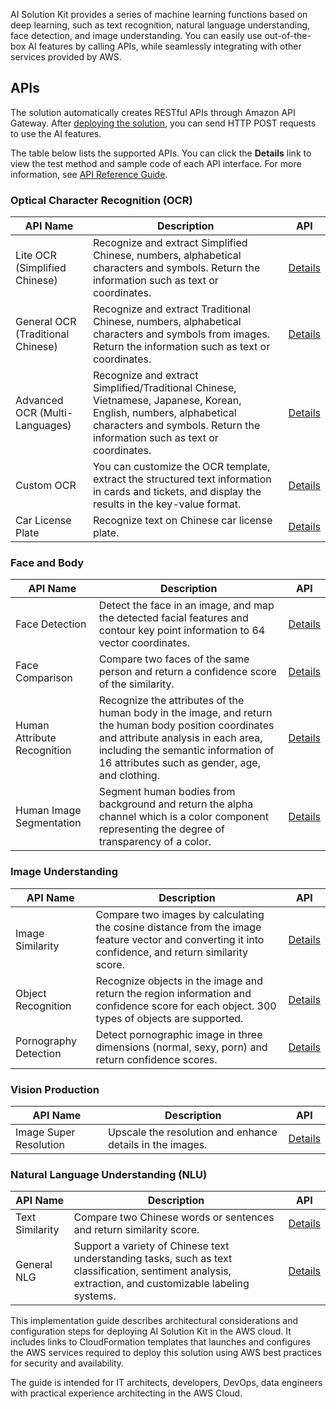 AI ​​Solution Kit provides a series of machine learning functions based on deep learning, such as text recognition,
natural language understanding, face detection, and image understanding. You can easily use out-of-the-box AI features
by calling APIs, while seamlessly integrating with other services provided by AWS.

## APIs

The solution automatically creates RESTful APIs through Amazon API Gateway.
After [deploying the solution](./deployment.md), you can send HTTP POST requests to use the AI features.

The table below lists the supported APIs. You can click the **Details** link to view the test method and sample code of
each API interface. For more information, see [API Reference Guide](./api-explorer.md).

### Optical Character Recognition (OCR)

| **API Name**                      | **Description**                                                                                                                                                                                | API                                          |
|-----------------------------------|------------------------------------------------------------------------------------------------------------------------------------------------------------------------------------------------|----------------------------------------------|
| Lite OCR (Simplified Chinese)     | Recognize and extract Simplified Chinese, numbers, alphabetical characters and symbols. Return the information such as text or coordinates.                                                    | [Details](deploy-general-ocr.md)             |
| General OCR (Traditional Chinese) | Recognize and extract Traditional Chinese, numbers, alphabetical characters and symbols from images. Return the information such as text or coordinates.                                       | [Details](deploy-general-ocr-traditional.md) |
| Advanced OCR (Multi-Languages)    | Recognize and extract Simplified/Traditional Chinese, Vietnamese, Japanese, Korean, English, numbers, alphabetical characters and symbols. Return the information such as text or coordinates. | [Details](deploy-advanced-ocr.md)            |
| Custom OCR                        | You can customize the OCR template, extract the structured text information in cards and tickets, and display the results in the key-value format.                                             | [Details](deploy-custom-ocr.md)              |
| Car License Plate                 | Recognize text on Chinese car license plate.                                                                                                                                                   | [Details](deploy-car-license-plate.md)       |

### Face and Body

| **API Name**                | **Description**                                                                                                                                                                                                                     | API                                              |
|-----------------------------|-------------------------------------------------------------------------------------------------------------------------------------------------------------------------------------------------------------------------------------|--------------------------------------------------|
| Face Detection              | Detect the face in an image, and map the detected facial features and contour key point information to 64 vector coordinates.                                                                                                       | [Details](deploy-face-detection.md)              |
| Face Comparison             | Compare two faces of the same person and return a confidence score of the similarity.                                                                                                                                               | [Details](deploy-face-comparison.md)             |
| Human Attribute Recognition | Recognize the attributes of the human body in the image, and return the human body position coordinates and attribute analysis in each area, including the semantic information of 16 attributes such as gender, age, and clothing. | [Details](deploy-human-attribute-recognition.md) |
| Human Image Segmentation    | Segment human bodies from background and return the alpha channel which is a color component representing the degree of transparency of a color.                                                                                    | [Details](deploy-human-image-segmentation.md)    |

### Image Understanding

| **API Name**          | **Description**                                                                                                                                     | API                                        |
|-----------------------|-----------------------------------------------------------------------------------------------------------------------------------------------------|--------------------------------------------|
| Image Similarity      | Compare two images by calculating the cosine distance from the image feature vector and converting it into confidence, and return similarity score. | [Details](deploy-text-similarity.md)       |
| Object Recognition    | Recognize objects in the image and return the region information and confidence score for each object. 300 types of objects are supported.          | [Details](deploy-object-recognition.md)    |
| Pornography Detection | Detect pornographic image in three dimensions (normal, sexy, porn) and return confidence scores.                                                    | [Details](deploy-pornography-detection.md) |

### Vision Production

| **API Name**           | **Description**                                           | API                                         |
|------------------------|-----------------------------------------------------------|---------------------------------------------|
| Image Super Resolution | Upscale the resolution and enhance details in the images. | [Details](deploy-image-super-resolution.md) |

### Natural Language Understanding (NLU)

| **API Name**    | **Description**                                                                                                                                        | API                                  |
|-----------------|--------------------------------------------------------------------------------------------------------------------------------------------------------|--------------------------------------|
| Text Similarity | Compare two Chinese words or sentences and return similarity score.                                                                                    | [Details](deploy-text-similarity.md) |
| General NLG     | Support a variety of Chinese text understanding tasks, such as text classification, sentiment analysis, extraction, and customizable labeling systems. | [Details](deploy-general-nlu.md)     |

This implementation guide describes architectural considerations and configuration steps for deploying AI Solution Kit
in the AWS cloud. It includes links to CloudFormation templates that launches and configures the AWS services required
to deploy this solution using AWS best practices for security and availability.

The guide is intended for IT architects, developers, DevOps, data engineers with practical experience architecting in
the AWS Cloud.




<!--
### **语音技术**
|    **名称**   | **描述**    | **部署说明** |
|--------------|------------|-------------|
|||
-->